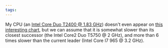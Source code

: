 ```yaml
---
tags: 
---
```


My CPU (an [Intel Core Duo T2400 @ 1.83 GHz](http://www.everymac.com/systems/apple/imac/stats/imac_cd_1.83_17.html)) doesn't even appear on [this interesting chart](http://www.cpubenchmark.net/common_cpus.html), but we can assume that it is somewhat slower than its closest successor (the Intel Core2 Duo T5750 @ 2 GHz), and more than 6 times slower than the current leader (Intel Core I7 965 @ 3.2 GHz).
